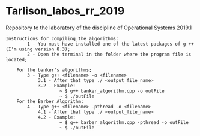 # Tarlison_labos_rr_2019
Repository to the laboratory of the discipline of Operational Systems 2019.1

	Instructions for compiling the algorithms:
			1 - You must have installed one of the latest packages of g ++ (I'm using version 8.3);
			2 - Open the terminal in the folder where the program file is located;

		For the banker's algorithms;
			3 - Type g++ <filename> -o <filename>
				3.1 - After that type ./ <output_file_name>
				3.2 - Example:
						~ $ g++ banker_algorithm.cpp -o outFile
						~ $ ./outFile
		For the Barber Algorithm:
			4 - Type g++ <filename> -pthread -o <filename>
				4.1 - After that type ./ <output_file_name>
				4.2 - Example:
						~ $ g++ barber_algorithm.cpp -pthread -o outFile
						~ $ ./outFile





